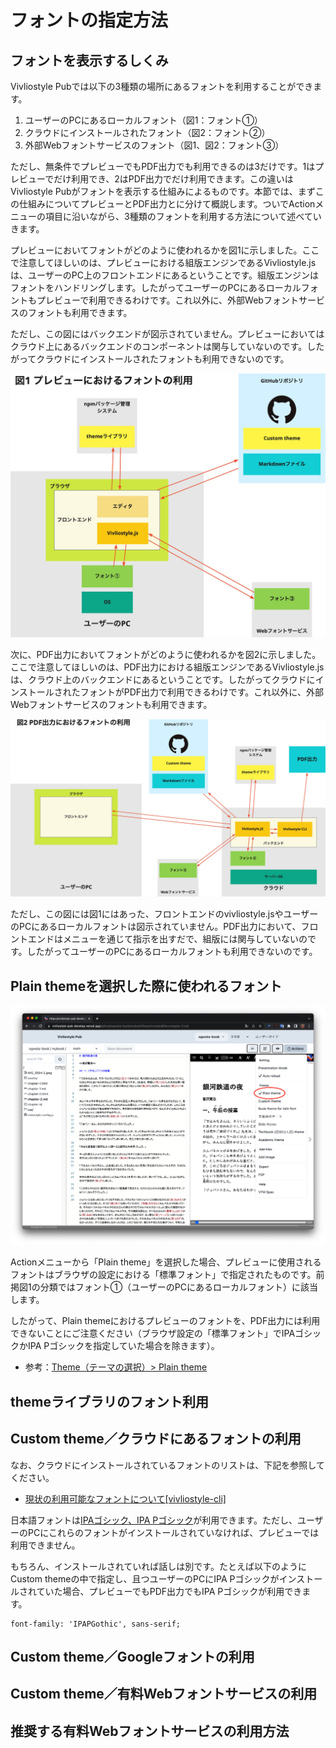 # フォントの指定方法

## フォントを表示するしくみ

Vivliostyle Pubでは以下の3種類の場所にあるフォントを利用することができます。

1. ユーザーのPCにあるローカルフォント（図1：フォント①）
2. クラウドにインストールされたフォント（図2：フォント②）
3. 外部Webフォントサービスのフォント（図1、図2：フォント③）

ただし、無条件でプレビューでもPDF出力でも利用できるのは3だけです。1はプレビューでだけ利用でき、2はPDF出力でだけ利用できます。この違いはVivliostyle Pubがフォントを表示する仕組みによるものです。本節では、まずこの仕組みについてプレビューとPDF出力とに分けて概説します。ついでActionメニューの項目に沿いながら、3種類のフォントを利用する方法について述べていきます。

プレビューにおいてフォントがどのように使われるかを図1に示しました。ここで注意してほしいのは、プレビューにおける組版エンジンであるVivliostyle.jsは、ユーザーのPC上のフロントエンドにあるということです。組版エンジンはフォントをハンドリングします。したがってユーザーのPCにあるローカルフォントもプレビューで利用できるわけです。これ以外に、外部Webフォントサービスのフォントも利用できます。

ただし、この図にはバックエンドが図示されていません。プレビューにおいてはクラウド上にあるバックエンドのコンポーネントは関与していないのです。したがってクラウドにインストールされたフォントも利用できないのです。

<img src="images/create-and-save-documents/how-to-specify-fonts/fig-1.jpg" alt="図1 プレビューにおけるフォントの利用" style="max-height: 500px;">

次に、PDF出力においてフォントがどのように使われるかを図2に示しました。ここで注意してほしいのは、PDF出力における組版エンジンであるVivliostyle.jsは、クラウド上のバックエンドにあるということです。したがってクラウドにインストールされたフォントがPDF出力で利用できるわけです。これ以外に、外部Webフォントサービスのフォントも利用できます。

<img src="images/create-and-save-documents/how-to-specify-fonts/fig-2.jpg" alt="図2 PDF出力におけるフォントの利用" style="max-height: 500px;">

ただし、この図には図1にはあった、フロントエンドのvivliostyle.jsやユーザーのPCにあるローカルフォントは図示されていません。PDF出力において、フロントエンドはメニューを通じて指示を出すだで、組版には関与していないのです。したがってユーザーのPCにあるローカルフォントも利用できないのです。

## Plain themeを選択した際に使われるフォント

![ ](images/create-and-save-documents/how-to-specify-fonts/fig-3.png)

Actionメニューから「Plain theme」を選択した場合、プレビューに使用されるフォントはブラウザの設定における「標準フォント」で指定されたものです。前掲図1の分類ではフォント①（ユーザーのPCにあるローカルフォント）に該当します。

したがって、Plain themeにおけるプレビューのフォントを、PDF出力には利用できないことにご注意ください（ブラウザ設定の「標準フォント」でIPAゴシックかIPA Pゴシックを指定していた場合を除きます）。

- 参考：[Theme（テーマの選択）> Plain theme](/ja/functions-of-the-actions-menu/theme.md#plain-theme)

## themeライブラリのフォント利用




## Custom theme／クラウドにあるフォントの利用

なお、クラウドにインストールされているフォントのリストは、下記を参照してください。

- [現状の利用可能なフォントについて[vivliostyle-cli]](https://github.com/vivliostyle/vivliostyle-cli/issues/303#issuecomment-1163980308)

日本語フォントは[IPAゴシック、IPA Pゴシック](https://moji.or.jp/ipafont/)が利用できます。ただし、ユーザーのPCにこれらのフォントがインストールされていなければ、プレビューでは利用できません。

もちろん、インストールされていれば話しは別です。たとえば以下のようにCustom themeの中で指定し、且つユーザーのPCにIPA Pゴシックがインストールされていた場合、プレビューでもPDF出力でもIPA Pゴシックが利用できます。

```
font-family: 'IPAPGothic', sans-serif;
```

## Custom theme／Googleフォントの利用

## Custom theme／有料Webフォントサービスの利用

## 推奨する有料Webフォントサービスの利用方法